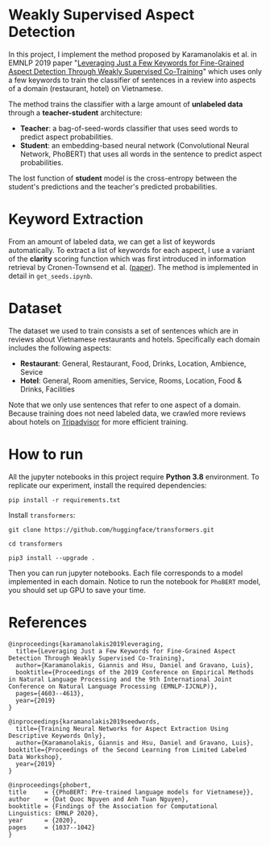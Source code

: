 # Weakly Supervised Aspect Detection

In this project, I implement the method proposed by Karamanolakis et al. in EMNLP 2019 paper "[Leveraging Just a Few Keywords for Fine-Grained Aspect Detection Through Weakly Supervised Co-Training](https://www.aclweb.org/anthology/D19-1468/)" which
uses only a few keywords to train the classifier of sentences in a review into aspects of a domain (restaurant, hotel) on Vietnamese.

The method trains the classifier with a large amount of **unlabeled data** through a **teacher-student** architecture:

* **Teacher**: a bag-of-seed-words classifier that uses seed words to predict aspect probabilities.
* **Student**: an embedding-based neural network (Convolutional Neural Network, PhoBERT) that uses all words in the sentence to predict aspect probabilities.

The lost function of **student** model is the cross-entropy between the student's predictions and the teacher's predicted probabilities.

# Keyword Extraction

From an amount of labeled data, we can get a list of keywords automatically. To extract a list of keywords for each aspect, I use a variant of the **clarity** scoring function which was first introduced in information retrieval by Cronen-Townsend et al. ([paper](https://dl.acm.org/doi/10.1145/564376.564429)). The method is implemented in detail in `get_seeds.ipynb`.

# Dataset

The dataset we used to train consists a set of sentences which are in reviews about Vietnamese restaurants and hotels. Specifically each domain includes the following aspects:

* **Restaurant**: General, Restaurant, Food, Drinks, Location, Ambience, Sevice
* **Hotel**: General, Room amenities, Service, Rooms, Location, Food & Drinks, Facilities

Note that we only use sentences that refer to one aspect of a domain. Because training does not need labeled data, we crawled more reviews about hotels on [Tripadvisor](https://www.tripadvisor.com.vn/) for more efficient training.

# How to run

All the jupyter notebooks in this project require **Python 3.8** environment.
To replicate our experiment, install the required dependencies:

```
pip install -r requirements.txt
```

Install `transformers`:

```
git clone https://github.com/huggingface/transformers.git

cd transformers

pip3 install --upgrade .
```

Then you can run jupyter notebooks. Each file corresponds to a model implemented in each domain. Notice to run the notebook for `PhoBERT` model, you should set up GPU to save your time.

# References

```
@inproceedings{karamanolakis2019leveraging,
  title={Leveraging Just a Few Keywords for Fine-Grained Aspect Detection Through Weakly Supervised Co-Training},
  author={Karamanolakis, Giannis and Hsu, Daniel and Gravano, Luis},
  booktitle={Proceedings of the 2019 Conference on Empirical Methods in Natural Language Processing and the 9th International Joint Conference on Natural Language Processing (EMNLP-IJCNLP)},
  pages={4603--4613},
  year={2019}
}

@inproceedings{karamanolakis2019seedwords,
  title={Training Neural Networks for Aspect Extraction Using Descriptive Keywords Only},
  author={Karamanolakis, Giannis and Hsu, Daniel and Gravano, Luis},
booktitle={Proceedings of the Second Learning from Limited Labeled Data Workshop},
  year={2019}
}

@inproceedings{phobert,
title     = {{PhoBERT: Pre-trained language models for Vietnamese}},
author    = {Dat Quoc Nguyen and Anh Tuan Nguyen},
booktitle = {Findings of the Association for Computational Linguistics: EMNLP 2020},
year      = {2020},
pages     = {1037--1042}
}
```
